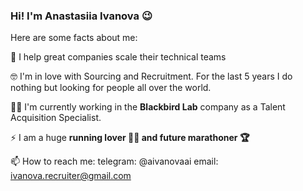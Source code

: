 ### Hi! I'm Anastasiia Ivanova 😉

Here are some facts about me: 

🙌 I help great companies scale their technical teams

🤓 I'm in love with Sourcing and Recruitment. For the last 5 years I do nothing but looking for people all over the world. 

👩‍💻 I'm currently working in the **Blackbird Lab** company as a Talent Acquisition Specialist. 

⚡ I am a huge **running lover 🏃‍♀️ and future marathoner 🏆**

📫 How to reach me:  telegram: @aivanovaai email: ivanova.recruiter@gmail.com
